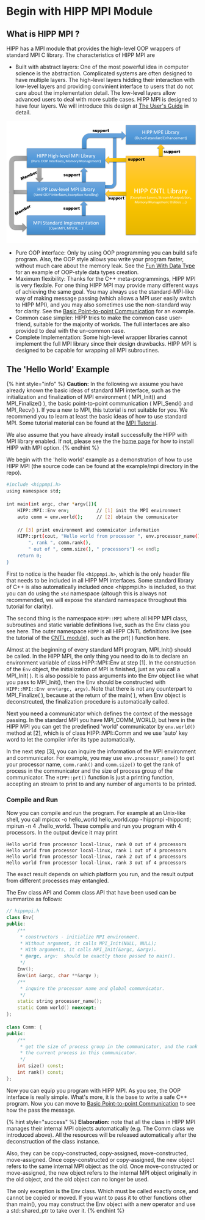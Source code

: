 # Begin with HIPP MPI Module

## What is HIPP MPI ?

HIPP has a MPI module that provides the high-level OOP wrappers of standard MPI C library. The characteristics of HIPP MPI are

* Built with abstract layers: One of the most powerful idea in computer science is the abstraction. Complicated systems are often designed to have multiple layers. The high-level layers hidding their interaction with low-level layers and providing convinient interface to users that do not care about the implementation detail. The low-level layers allow advanced users to deal with more subtle cases.  HIPP MPI is designed to have four layers. We will introduce this design at [The User's Guide](../../users-guide.md) in detail.

![The Abstract Layers of HIPP MPI](../../../.gitbook/assets/hippmpi_abstract_layers.png)

* Pure OOP interface: Only by using OOP programming you can build safe program. Also, the OOP style allows you write your program faster, without much care about the memory leak. See the [Fun With Data Type](fun-with-data-types.md) for an example of OOP-style data types creation.
* Maximum flexibility: Thanks for the C++ meta-programmings, HIPP MPI is very flexible. For one thing HIPP MPI may provide many different ways of achieving the same goal. You may always use the standard-MPI-like way of making message passing \(which allows a MPI user easily switch to HIPP MPI\), and you may also sometimes use the non-standard way for clarity. See the [Basic Point-to-point Communication](basic-point-to-point-communication.md) for an example.
* Common case simpler: HIPP tries to make the common case user-friend, suitable for the majority of workds. The full interfaces are also provided to deal with the un-common case. 
* Complete Implementation: Some high-level wrapper libraries cannot implement the full MPI library since their design drawbacks. HIPP MPI is designed to be capable for wrapping all MPI subroutines.

## The 'Hello World' Example

{% hint style="info" %}
**Caution:** In the following we assume you have already known the basic ideas of standard MPI interface, such as the initialization and finalization of MPI environment \( MPI\_Init\(\) and MPI\_Finalize\(\) \), the basic point-to-point communication \( MPI\_Send\(\) and MPI\_Recv\(\) \). If you a new to MPI, this tutorial is not suitable for you. We recommend you to learn at least the basic ideas of how to use standard MPI. Some tutorial material can be found at the [MPI Tutorial](https://mpitutorial.com/tutorials/).

We also assume that you have already install successfully the HIPP with MPI library enabled. If  not, please see the the [home page](../../../) for how to install HIPP with MPI option.
{% endhint %}

We begin with the 'hello world' example as a demonstration of how to use HIPP MPI \(the source code can be found at the example/mpi directory in the repo\).

```bash
#include <hippmpi.h>
using namespace std;

int main(int argc, char *argv[]){
    HIPP::MPI::Env env;          // [1] init the MPI environment
    auto comm = env.world();     // [2] obtain the communicator 

    // [3] print environment and commnicator information
    HIPP::prt(cout, "Hello world from processor ", env.processor_name(),
        ", rank ", comm.rank(), 
        " out of ", comm.size(), " processors") << endl;
    return 0;
}
```

First to notice is the header file `<hippmpi.h>`, which is the only header file that needs to be included in all HIPP MPI interfaces. Some standard library of C++ is also automatically included once &lt;hippmpi.h&gt; is included, so that you can do using the `std` namespace \(altough this is always not recommended, we will expose the standard namespace throughout this tutorial for clarity\).

The second thing is the namespace `HIPP::MPI` where all HIPP MPI class, subroutines and static variable definitions live, such as the Env class you see here. The outer namespace `HIPP` is all HIPP CNTL definitions live \(see the tutorial of the [CNTL module](../begin-with-hipp-cntl-module.md)\), such as the prt\( \) function here.

Almost at the beginning of every standard MPI program, MPI\_Init\(\) should be called. In the HIPP MPI, the only thing you need to do is to declare an environment variable of class HIPP::MPI::Env at step \[1\]. In the construction of the `Env` object, the initialization of MPI is finished, just as you call a MPI\_Init\( \). It is also possible to pass arguments into the Env object like what you pass to MPI\_Init\(\), then the Env should be constructed with `HIPP::MPI::Env env(argc, argv)`. Note that there is not any counterpart to MPI\_Finalize\( \), because at the return of the main\( \), when Env object is deconstrcuted, the finalization procedure is automatically called.

Next you need a communicator which defines the context of the message passing. In the standard MPI you have MPI\_COMM\_WORLD, but here in the HIPP MPI you can get the predefined 'world' communicator by `env.world()` method at \[2\], which is of class HIPP::MPI::Comm and we use 'auto' key word to let the compiler infer its type automatically.

In the next step \[3\], you can inquire the information of the MPI environment and communicator. For example, you may use `env.processor_name()` to get your processor name, `comm.rank()` and `comm.size()` to get the rank of process in the communicator and the size of process group of the communicator. The `HIPP::prt()` function is just a printing function, accepting an stream to print to and any number of arguments to be printed.

### Compile and Run

Now you can compile and run the program. For example at an Unix-like shell, you call mpicxx -o hello\_world hello\_world.cpp -lhippmpi -lhippcntl; mpirun -n 4 ./hello\_world. These compile and run you program with 4 processors. In the output device it may print

```text
Hello world from processor local-linux, rank 0 out of 4 processors
Hello world from processor local-linux, rank 1 out of 4 processors
Hello world from processor local-linux, rank 2 out of 4 processors
Hello world from processor local-linux, rank 3 out of 4 processors
```

The exact result depends on which platform you run, and the result output from different processes may entangled.

The Env class API and Comm class API that have been used can be summarize as follows:

```cpp
// hippmpi.h
class Env{
public:
    /**
     * constructors - initialize MPI environment.
     * Without argument, it calls MPI_Init(NULL, NULL);
     * With arguments, it calls MPI_Init(&argc, &argv).
     * @argc, argv:  should be exactly those passed to main().
     */
    Env();
    Env(int &argc, char **&argv );
    /**
     * inquire the processor name and global communicator.
     */
    static string processor_name();
    static Comm world() noexcept;
};

class Comm: {
public:
    /**
     * get the size of process group in the communicator, and the rank of
     * the current process in this communicator.
     */
    int size() const;
    int rank() const;
};
```

Now you can equip you program with HIPP MPI. As you see, the OOP interface is really simple. What's more, it is the base to write a safe C++ program. Now you can move to [Basic Point-to-point Communication](basic-point-to-point-communication.md) to see how the pass the message.

{% hint style="success" %}
**Elaboration:** note that all the class in HIPP MPI manages their internal MPI objects automatically \(e.g. The Comm class we introduced above\). All the resources will be released automatically after the deconstruction of the class instance. 

Also, they can be copy-constructed, copy-assigned, move-constructed, move-assigned. Once copy-constructed or copy-assigned, the new object refers to the same internal MPI object as the old. Once move-constructed or move-assigned, the new object refers to the internal MPI object originally in the old object, and the old object can no longer be used.

The only exception is the Env class. Which must be called exactly once, and cannot be copied or moved. If you want to pass it to other functions other than main\(\), you may construct the Env object with a new operator and use a std::shared\_ptr to take over it.
{% endhint %}

